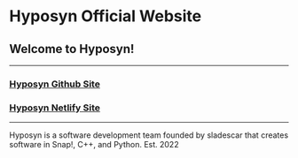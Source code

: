 # Hyposyn Official Website
## **Welcome to Hyposyn!**
___
### [Hyposyn Github Site](https://joecooldoo.github.io/Hyposyn/)
### [Hyposyn Netlify Site](https://hyposyn.netlify.app)

___

Hyposyn is a software development team founded by sladescar that creates software in Snap!, C++, and Python. Est. 2022
